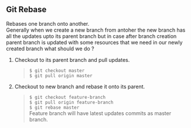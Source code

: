 ## Git Rebase

Rebases one branch onto another.  
Generally when we create a new branch from antoher the new branch has all the updates upto its parent branch but in case after branch creation parent branch is updated with some resources that we need in our newly created branch what should we do ?  
1. Checkout to its parent branch and pull updates.
   > `$ git checkout master`  
   > `$ git pull origin master`  
2. Checkout to new branch and rebase it onto its parent.  
   > `$ git checkout feature-branch`  
   > `$ git pull origin feature-branch`  
   > `$ git rebase master`  
        Feature branch will have latest updates commits as master branch.

